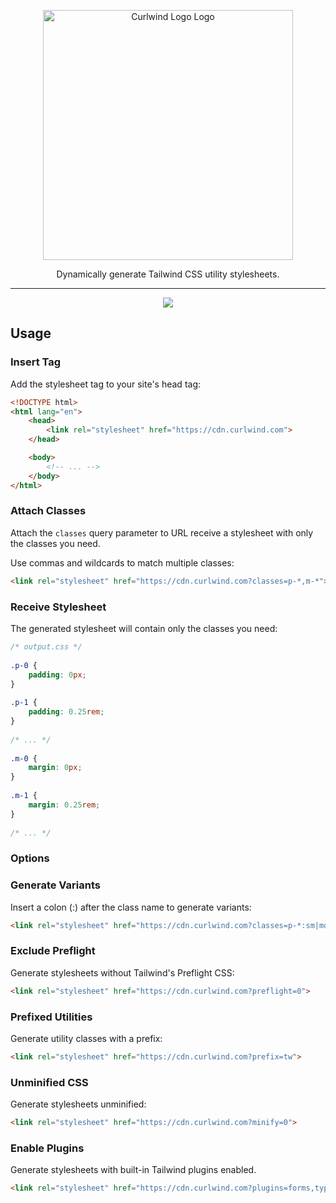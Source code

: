 <p align="center"><a href="https://curlwind.com" target="_blank"><img src="https://cd.curlwind.com/logo-dark.svg" width="400" alt="Curlwind Logo Logo"></a></p>

<p align="center">
Dynamically generate Tailwind CSS utility stylesheets. 
</p>

<hr/>

<p align="center">
    <a href="https://github.com/stevebauman/curlwind/actions"><img src="https://img.shields.io/github/actions/workflow/status/stevebauman/curlwind/run-tests.yml?branch=master&style=flat-square"></a>
</p>

## Usage

### Insert Tag

Add the stylesheet tag to your site's head tag:

```html
<!DOCTYPE html>
<html lang="en">
    <head>
        <link rel="stylesheet" href="https://cdn.curlwind.com">
    </head>

    <body>
        <!-- ... -->
    </body>
</html>
```

### Attach Classes

Attach the `classes` query parameter to URL receive a stylesheet with only the classes you need.

Use commas and wildcards to match multiple classes:

```html
<link rel="stylesheet" href="https://cdn.curlwind.com?classes=p-*,m-*">
```

### Receive Stylesheet

The generated stylesheet will contain only the classes you need:

```css
/* output.css */
 
.p-0 {
    padding: 0px;
}
 
.p-1 {
    padding: 0.25rem;
}
 
/* ... */
 
.m-0 {
    margin: 0px;
}
 
.m-1 {
    margin: 0.25rem;
}
 
/* ... */
```

### Options

### Generate Variants

Insert a colon (:) after the class name to generate variants:

```html
<link rel="stylesheet" href="https://cdn.curlwind.com?classes=p-*:sm|md,m-*:hover">
```

### Exclude Preflight

Generate stylesheets without Tailwind's Preflight CSS:

```html
<link rel="stylesheet" href="https://cdn.curlwind.com?preflight=0">
```

### Prefixed Utilities

Generate utility classes with a prefix:

```html
<link rel="stylesheet" href="https://cdn.curlwind.com?prefix=tw">
```

### Unminified CSS

Generate stylesheets unminified:

```html
<link rel="stylesheet" href="https://cdn.curlwind.com?minify=0">
```

### Enable Plugins

Generate stylesheets with built-in Tailwind plugins enabled.

```html
<link rel="stylesheet" href="https://cdn.curlwind.com?plugins=forms,typography,aspect-ratio,container-queries">
```
